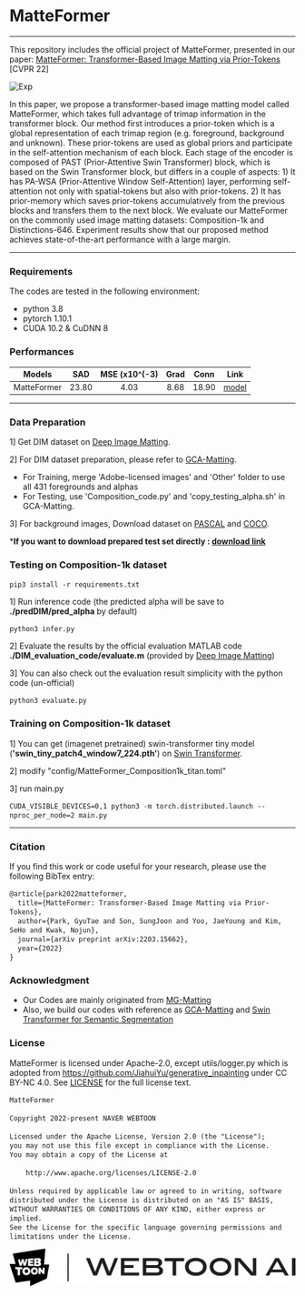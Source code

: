 # MatteFormer

---

This repository includes the official project of MatteFormer, presented in our paper:
[MatteFormer: Transformer-Based Image Matting via Prior-Tokens](https://arxiv.org/abs/2203.15662) [CVPR 22]

![Exp](assets/exp2.png)

In this paper, we propose a transformer-based image matting model called MatteFormer, which takes full advantage of trimap information in the transformer block. Our method first introduces a prior-token which is a global representation of each trimap region (e.g. foreground, background and unknown). These prior-tokens are used as global priors and participate in the self-attention mechanism of each block. Each stage of the encoder is composed of PAST (Prior-Attentive Swin Transformer) block, which is based on the Swin Transformer block, but differs in a couple of aspects: 1) It has PA-WSA (Prior-Attentive Window Self-Attention) layer, performing self-attention not only with spatial-tokens but also with prior-tokens. 2) It has prior-memory which saves prior-tokens accumulatively from the previous blocks and transfers them to the next block. We evaluate our MatteFormer on the commonly used image matting datasets: Composition-1k and Distinctions-646. Experiment results show that our proposed method achieves state-of-the-art performance with a large margin.

---

### Requirements
The codes are tested in the following environment:
- python 3.8
- pytorch 1.10.1
- CUDA 10.2 & CuDNN 8

### Performances
| Models | SAD | MSE (x10^(-3) | Grad | Conn | Link | 
|:---:|:---:|:---:|:---:|:---:|:---:|
MatteFormer | 23.80 | 4.03 | 8.68 | 18.90 | [model](https://drive.google.com/file/d/1AU7uM1dtYjEhtOa_9OGfoQUE-tmW9mX5/view?usp=sharing) |

---

### Data Preparation
1] Get DIM dataset on [Deep Image Matting](https://sites.google.com/view/deepimagematting).

2] For DIM dataset preparation, please refer to [GCA-Matting](https://github.com/Yaoyi-Li/GCA-Matting).
- For Training, merge 'Adobe-licensed images' and 'Other' folder to use all 431 foregrounds and alphas
- For Testing, use 'Composition_code.py' and 'copy_testing_alpha.sh' in GCA-Matting.

3] For background images, Download dataset on [PASCAL](http://host.robots.ox.ac.uk/pascal/VOC/) and [COCO](https://cocodataset.org/#home).

***If you want to download prepared test set directly : [download link](https://drive.google.com/file/d/1fS-uh2Fi0APygd0NPjqfT7jCwUu_a_Xu/view?usp=sharing)** 

### Testing on Composition-1k dataset
```
pip3 install -r requirements.txt
```

1] Run inference code (the predicted alpha will be save to **./predDIM/pred_alpha** by default)

```
python3 infer.py
```

2] Evaluate the results by the official evaluation MATLAB code **./DIM_evaluation_code/evaluate.m** (provided by [Deep Image Matting](https://sites.google.com/view/deepimagematting))

3] You can also check out the evaluation result simplicity with the python code (un-official) 
```
python3 evaluate.py
```

### Training on Composition-1k dataset
1] You can get (imagenet pretrained) swin-transformer tiny model (**'swin_tiny_patch4_window7_224.pth'**) on [Swin Transformer](https://github.com/microsoft/Swin-Transformer).

2] modify "config/MatteFormer_Composition1k_titan.toml"

3] run main.py
```
CUDA_VISIBLE_DEVICES=0,1 python3 -m torch.distributed.launch --nproc_per_node=2 main.py
```

---

### Citation
If you find this work or code useful for your research, please use the following BibTex entry:
```
@article{park2022matteformer,
  title={MatteFormer: Transformer-Based Image Matting via Prior-Tokens},
  author={Park, GyuTae and Son, SungJoon and Yoo, JaeYoung and Kim, SeHo and Kwak, Nojun},
  journal={arXiv preprint arXiv:2203.15662},
  year={2022}
}
```


### Acknowledgment
- Our Codes are mainly originated from [MG-Matting](https://github.com/yucornetto/MGMatting)
- Also, we build our codes with reference as [GCA-Matting](https://github.com/Yaoyi-Li/GCA-Matting) and [Swin Transformer for Semantic Segmentation](https://github.com/SwinTransformer/Swin-Transformer-Semantic-Segmentation)


### License
MatteFormer is licensed under Apache-2.0, except utils/logger.py which is adopted from https://github.com/JiahuiYu/generative_inpainting under CC BY-NC 4.0.
See [LICENSE](/LICENSE) for the full license text.

```
MatteFormer

Copyright 2022-present NAVER WEBTOON

Licensed under the Apache License, Version 2.0 (the "License");
you may not use this file except in compliance with the License.
You may obtain a copy of the License at

    http://www.apache.org/licenses/LICENSE-2.0

Unless required by applicable law or agreed to in writing, software
distributed under the License is distributed on an "AS IS" BASIS,
WITHOUT WARRANTIES OR CONDITIONS OF ANY KIND, either express or implied.
See the License for the specific language governing permissions and
limitations under the License.

```


![webtoonai](assets/webtoonai.png)
